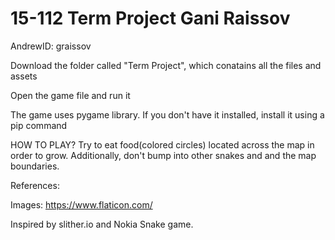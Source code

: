 # 15-112 Term Project Gani Raissov
AndrewID: graissov

Download the folder called "Term Project", which conatains all the files and assets

Open the game file and run it

The game uses pygame library. If you don't have it installed, install it using a pip command

HOW TO PLAY?
Try to eat food(colored circles) located across the map in order to grow. 
Additionally, don't bump into other snakes and and the map boundaries. 

References:

Images: https://www.flaticon.com/

Inspired by slither.io and Nokia Snake game. 
